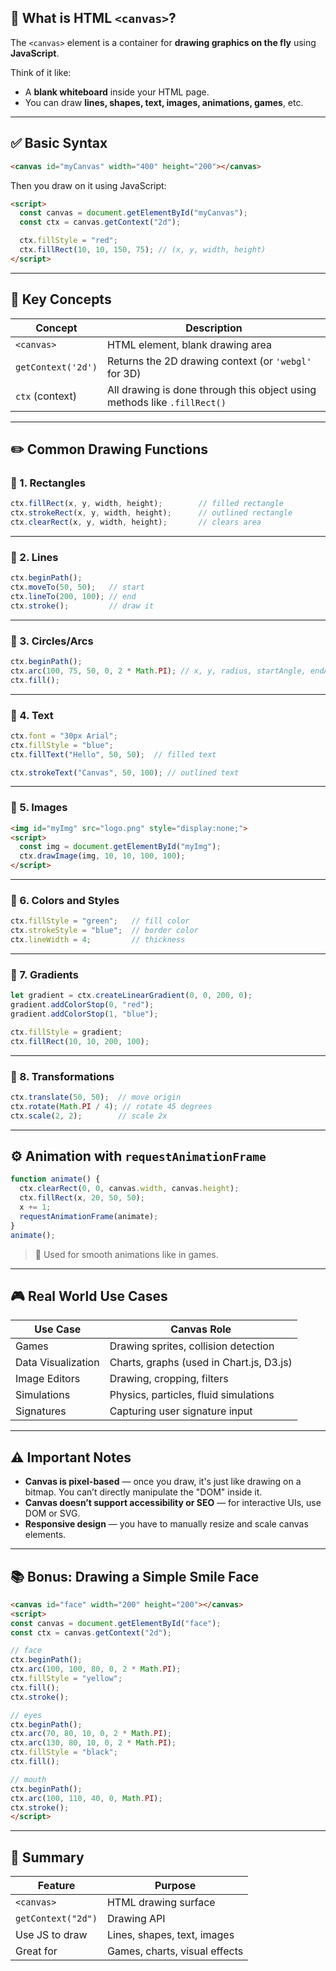 ## 🧾 What is HTML `<canvas>`?

The `<canvas>` element is a container for **drawing graphics on the fly** using **JavaScript**.

Think of it like:

* A **blank whiteboard** inside your HTML page.
* You can draw **lines, shapes, text, images, animations, games**, etc.

---

## ✅ Basic Syntax

```html
<canvas id="myCanvas" width="400" height="200"></canvas>
```

Then you draw on it using JavaScript:

```html
<script>
  const canvas = document.getElementById("myCanvas");
  const ctx = canvas.getContext("2d");

  ctx.fillStyle = "red";
  ctx.fillRect(10, 10, 150, 75); // (x, y, width, height)
</script>
```

---

## 🧠 Key Concepts

| Concept            | Description                                                              |
| ------------------ | ------------------------------------------------------------------------ |
| `<canvas>`         | HTML element, blank drawing area                                         |
| `getContext('2d')` | Returns the 2D drawing context (or `'webgl'` for 3D)                     |
| `ctx` (context)    | All drawing is done through this object using methods like `.fillRect()` |

---

## ✏️ Common Drawing Functions

### 🔹 1. **Rectangles**

```js
ctx.fillRect(x, y, width, height);        // filled rectangle
ctx.strokeRect(x, y, width, height);      // outlined rectangle
ctx.clearRect(x, y, width, height);       // clears area
```

---

### 🔹 2. **Lines**

```js
ctx.beginPath();
ctx.moveTo(50, 50);   // start
ctx.lineTo(200, 100); // end
ctx.stroke();         // draw it
```

---

### 🔹 3. **Circles/Arcs**

```js
ctx.beginPath();
ctx.arc(100, 75, 50, 0, 2 * Math.PI); // x, y, radius, startAngle, endAngle
ctx.fill();
```

---

### 🔹 4. **Text**

```js
ctx.font = "30px Arial";
ctx.fillStyle = "blue";
ctx.fillText("Hello", 50, 50);  // filled text

ctx.strokeText("Canvas", 50, 100); // outlined text
```

---

### 🔹 5. **Images**

```html
<img id="myImg" src="logo.png" style="display:none;">
<script>
  const img = document.getElementById("myImg");
  ctx.drawImage(img, 10, 10, 100, 100);
</script>
```

---

### 🔹 6. **Colors and Styles**

```js
ctx.fillStyle = "green";   // fill color
ctx.strokeStyle = "blue";  // border color
ctx.lineWidth = 4;         // thickness
```

---

### 🔹 7. **Gradients**

```js
let gradient = ctx.createLinearGradient(0, 0, 200, 0);
gradient.addColorStop(0, "red");
gradient.addColorStop(1, "blue");

ctx.fillStyle = gradient;
ctx.fillRect(10, 10, 200, 100);
```

---

### 🔹 8. **Transformations**

```js
ctx.translate(50, 50);  // move origin
ctx.rotate(Math.PI / 4); // rotate 45 degrees
ctx.scale(2, 2);        // scale 2x
```

---

## ⚙️ Animation with `requestAnimationFrame`

```js
function animate() {
  ctx.clearRect(0, 0, canvas.width, canvas.height);
  ctx.fillRect(x, 20, 50, 50);
  x += 1;
  requestAnimationFrame(animate);
}
animate();
```

> 🔄 Used for smooth animations like in games.

---

## 🎮 Real World Use Cases

| Use Case           | Canvas Role                              |
| ------------------ | ---------------------------------------- |
| Games              | Drawing sprites, collision detection     |
| Data Visualization | Charts, graphs (used in Chart.js, D3.js) |
| Image Editors      | Drawing, cropping, filters               |
| Simulations        | Physics, particles, fluid simulations    |
| Signatures         | Capturing user signature input           |

---

## ⚠️ Important Notes

* **Canvas is pixel-based** — once you draw, it's just like drawing on a bitmap. You can’t directly manipulate the "DOM" inside it.
* **Canvas doesn’t support accessibility or SEO** — for interactive UIs, use DOM or SVG.
* **Responsive design** — you have to manually resize and scale canvas elements.

---

## 📚 Bonus: Drawing a Simple Smile Face

```html
<canvas id="face" width="200" height="200"></canvas>
<script>
const canvas = document.getElementById("face");
const ctx = canvas.getContext("2d");

// face
ctx.beginPath();
ctx.arc(100, 100, 80, 0, 2 * Math.PI);
ctx.fillStyle = "yellow";
ctx.fill();
ctx.stroke();

// eyes
ctx.beginPath();
ctx.arc(70, 80, 10, 0, 2 * Math.PI);
ctx.arc(130, 80, 10, 0, 2 * Math.PI);
ctx.fillStyle = "black";
ctx.fill();

// mouth
ctx.beginPath();
ctx.arc(100, 110, 40, 0, Math.PI);
ctx.stroke();
</script>
```

---

## 🧠 Summary

| Feature            | Purpose                       |
| ------------------ | ----------------------------- |
| `<canvas>`         | HTML drawing surface          |
| `getContext("2d")` | Drawing API                   |
| Use JS to draw     | Lines, shapes, text, images   |
| Great for          | Games, charts, visual effects |
